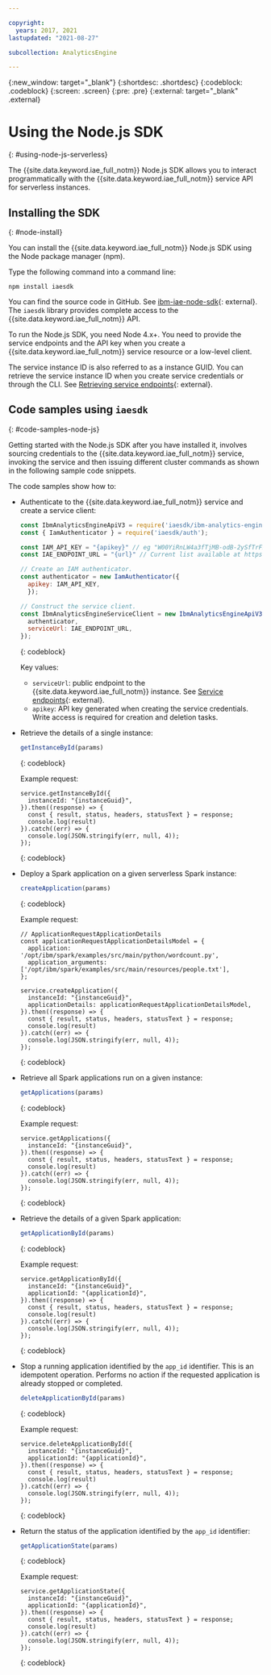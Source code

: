 ```yaml
---

copyright:
  years: 2017, 2021
lastupdated: "2021-08-27"

subcollection: AnalyticsEngine

---
```


<!-- Attribute definitions -->
{:new_window: target="_blank"}
{:shortdesc: .shortdesc}
{:codeblock: .codeblock}
{:screen: .screen}
{:pre: .pre}
{:external: target="_blank" .external}

# Using the Node.js SDK
{: #using-node-js-serverless}

The {{site.data.keyword.iae_full_notm}} Node.js SDK allows you to interact programmatically with the {{site.data.keyword.iae_full_notm}} service API for serverless instances.

## Installing the SDK
{: #node-install}

You can install the {{site.data.keyword.iae_full_notm}} Node.js SDK using the Node package manager (npm).

Type the following command into a command line:
```
npm install iaesdk
```

You can find the source code in GitHub. See [ibm-iae-node-sdk](https://github.com/ibm/ibm-iae-node-sdk/){: external}. The `iaesdk` library provides complete access to the {{site.data.keyword.iae_full_notm}} API.

To run the Node.js SDK, you need Node 4.x+. You need to provide the service endpoints and the API key when you create a  {{site.data.keyword.iae_full_notm}} service resource or a low-level client.

The service instance ID is also referred to as a instance GUID. You can retrieve the service instance ID when you create service credentials or through the CLI. See [Retrieving service endpoints](/docs/AnalyticsEngine?topic=AnalyticsEngine-retrieve-endpoints-serverless){: external}.

## Code samples using `iaesdk`
{: #code-samples-node-js}

Getting started with the Node.js SDK after you have installed it, involves sourcing credentials to the {{site.data.keyword.iae_full_notm}} service, invoking the service and then issuing different cluster commands as shown in the following sample code snippets.

The code samples show how to:

- Authenticate to the {{site.data.keyword.iae_full_notm}} service and create a service client:
    ```javascript
    const IbmAnalyticsEngineApiV3 = require('iaesdk/ibm-analytics-engine-api/v3');
    const { IamAuthenticator } = require('iaesdk/auth');

    const IAM_API_KEY = "{apikey}" // eg "W00YiRnLW4a3fTjMB-odB-2ySfTrFBIQQWanc--P3byk"
    const IAE_ENDPOINT_URL = "{url}" // Current list available at https://cloud.ibm.com/apidocs/ibm-analytics-engine#service-endpoints

    // Create an IAM authenticator.
    const authenticator = new IamAuthenticator({
      apikey: IAM_API_KEY,
      });

    // Construct the service client.
    const IbmAnalyticsEngineServiceClient = new IbmAnalyticsEngineApiV3({
      authenticator,
      serviceUrl: IAE_ENDPOINT_URL,
    });
    ```
    {: codeblock}

    Key values:

    - `serviceUrl`: public endpoint to the  {{site.data.keyword.iae_full_notm}} instance. See [Service endpoints](https://cloud.ibm.com/apidocs/ibm-analytics-engine#service-endpoints){: external}.
    - `apikey`: API key generated when creating the service credentials. Write access is required for creation and deletion tasks.

- Retrieve the details of a single instance:
    ```javascript
    getInstanceById(params)
    ```
    {: codeblock}

    Example request:
    ```
    service.getInstanceById({
      instanceId: "{instanceGuid}",
    }).then((response) => {
      const { result, status, headers, statusText } = response;
      console.log(result)
    }).catch((err) => {
      console.log(JSON.stringify(err, null, 4));
    });
    ```
    {: codeblock}

- Deploy a Spark application on a given serverless Spark instance:
    ```javascript
    createApplication(params)
    ```
    {: codeblock}

    Example request:
    ```
    // ApplicationRequestApplicationDetails
    const applicationRequestApplicationDetailsModel = {
      application: '/opt/ibm/spark/examples/src/main/python/wordcount.py',
      application_arguments: ['/opt/ibm/spark/examples/src/main/resources/people.txt'],
    };

    service.createApplication({
      instanceId: "{instanceGuid}",
      applicationDetails: applicationRequestApplicationDetailsModel,
    }).then((response) => {
      const { result, status, headers, statusText } = response;
      console.log(result)
    }).catch((err) => {
      console.log(JSON.stringify(err, null, 4));
    });
    ```
    {: codeblock}

- Retrieve all Spark applications run on a given instance:
    ```javascript
    getApplications(params)
    ```
    {: codeblock}

    Example request:
    ```
    service.getApplications({
      instanceId: "{instanceGuid}",
    }).then((response) => {
      const { result, status, headers, statusText } = response;
      console.log(result)
    }).catch((err) => {
      console.log(JSON.stringify(err, null, 4));
    });
    ```
    {: codeblock}

- Retrieve the details of a given Spark application:
    ```javascript
    getApplicationById(params)
    ```
    {: codeblock}

    Example request:
    ```
    service.getApplicationById({
      instanceId: "{instanceGuid}",
      applicationId: "{applicationId}",
    }).then((response) => {
      const { result, status, headers, statusText } = response;
      console.log(result)
    }).catch((err) => {
      console.log(JSON.stringify(err, null, 4));
    });
    ```
    {: codeblock}

- Stop a running application identified by the `app_id` identifier. This is an idempotent operation. Performs no action if the requested application is already stopped or completed.
    ```javascript
    deleteApplicationById(params)
    ```
    {: codeblock}

    Example request:
    ```
    service.deleteApplicationById({
      instanceId: "{instanceGuid}",
      applicationId: "{applicationId}",
    }).then((response) => {
      const { result, status, headers, statusText } = response;
      console.log(result)
    }).catch((err) => {
      console.log(JSON.stringify(err, null, 4));
    });
    ```
    {: codeblock}

- Return the status of the application identified by the `app_id` identifier:
    ```javascript
    getApplicationState(params)
    ```
    {: codeblock}

    Example request:
    ```
    service.getApplicationState({
      instanceId: "{instanceGuid}",
      applicationId: "{applicationId}",
    }).then((response) => {
      const { result, status, headers, statusText } = response;
      console.log(result)
    }).catch((err) => {
      console.log(JSON.stringify(err, null, 4));
    });
    ```
    {: codeblock}

